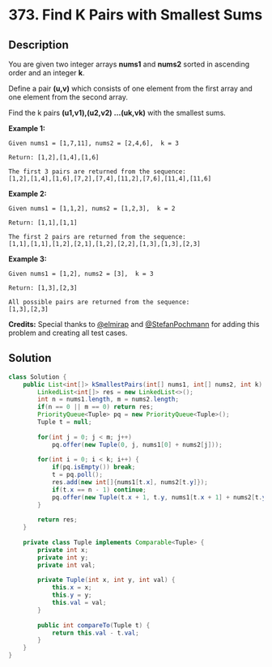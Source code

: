# 373. Find K Pairs with Smallest Sums

## Description

You are given two integer arrays **nums1** and **nums2** sorted in ascending order and an integer **k**.

Define a pair **(u,v)** which consists of one element from the first array and one element from the second array.

Find the k pairs **(u1,v1),(u2,v2) ...(uk,vk)** with the smallest sums.

**Example 1:**

```
Given nums1 = [1,7,11], nums2 = [2,4,6],  k = 3

Return: [1,2],[1,4],[1,6]

The first 3 pairs are returned from the sequence:
[1,2],[1,4],[1,6],[7,2],[7,4],[11,2],[7,6],[11,4],[11,6]
```

**Example 2:**

```
Given nums1 = [1,1,2], nums2 = [1,2,3],  k = 2

Return: [1,1],[1,1]

The first 2 pairs are returned from the sequence:
[1,1],[1,1],[1,2],[2,1],[1,2],[2,2],[1,3],[1,3],[2,3]
```

**Example 3:**

```
Given nums1 = [1,2], nums2 = [3],  k = 3 

Return: [1,3],[2,3]

All possible pairs are returned from the sequence:
[1,3],[2,3]
```

**Credits:**
Special thanks to [@elmirap](https://leetcode.com/elmirap/) and [@StefanPochmann](https://leetcode.com/stefanpochmann/) for adding this problem and creating all test cases. 



## Solution

```java
class Solution {
    public List<int[]> kSmallestPairs(int[] nums1, int[] nums2, int k) {
        LinkedList<int[]> res = new LinkedList<>();
        int n = nums1.length, m = nums2.length;
        if(n == 0 || m == 0) return res;
        PriorityQueue<Tuple> pq = new PriorityQueue<Tuple>();
        Tuple t = null;
        
        for(int j = 0; j < m; j++) 
            pq.offer(new Tuple(0, j, nums1[0] + nums2[j]));
        
        for(int i = 0; i < k; i++) {
            if(pq.isEmpty()) break;
            t = pq.poll();
            res.add(new int[]{nums1[t.x], nums2[t.y]});
            if(t.x == n - 1) continue;
            pq.offer(new Tuple(t.x + 1, t.y, nums1[t.x + 1] + nums2[t.y]));
        }
        
        return res;
    }
    
    private class Tuple implements Comparable<Tuple> {
        private int x;
        private int y;
        private int val;
        
        private Tuple(int x, int y, int val) {
            this.x = x;
            this.y = y;
            this.val = val;
        }
        
        public int compareTo(Tuple t) {
            return this.val - t.val;
        }
    }
}
```

